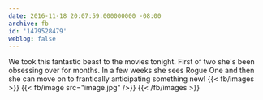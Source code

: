 ```yaml
---
date: 2016-11-18 20:07:59.000000000 -08:00
archive: fb
id: '1479528479'
weblog: false
---
```


We took this fantastic beast to the movies tonight. First of two she's been obsessing over for months. In a few weeks she sees Rogue One and then she can move on to frantically anticipating something new!
{{< fb/images >}}
{{< fb/image src="image.jpg" />}}
{{< /fb/images >}}
